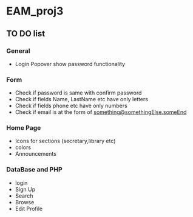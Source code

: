 # EAM_proj3

## TO DO list

### General
* Login Popover show password functionality

### Form
* Check if password is same with confirm password
* Check if fields Name, LastName etc have only letters
* Check if fields phone etc have only numbers
* Check if email is at the form of something@somethingElse.someEnd

### Home Page
* Icons for sections (secretary,library etc)
* colors
* Announcements

### DataBase and PHP
* login
* Sign Up
* Search
* Browse
* Edit Profile
